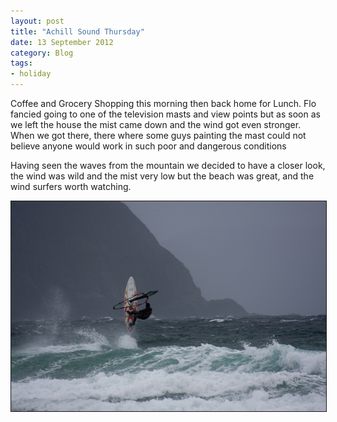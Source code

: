 ```yaml
---
layout: post
title: "Achill Sound Thursday"
date: 13 September 2012
category: Blog
tags:
- holiday
---
```


<p>Coffee and Grocery Shopping this morning then back home for Lunch. Flo fancied going to one of the television masts and view points but as soon as we left the house the mist came down and the wind got even stronger. When we got there, there where some guys painting the mast could not believe anyone would work in such poor and dangerous conditions</p>

<p>Having seen the waves from the mountain we decided to have a closer look, the wind was wild and the mist very low but the beach was great, and the wind surfers worth watching.  </p>

<div style="width:image width px; font-size:80%; text-align:center;" align="center"><img src="/images/2012/Achill%20Island%20sml/40D_6753.jpg " width="600px" border="1"/></div>

